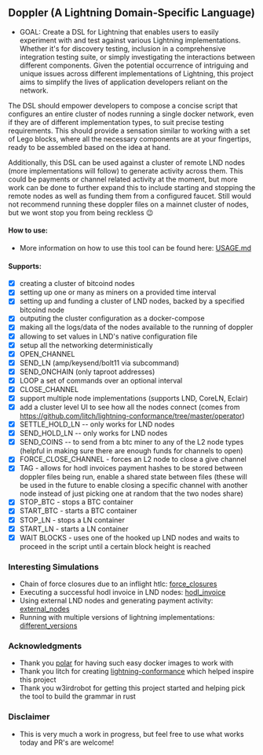## Doppler (A Lightning Domain-Specific Language)

- GOAL: Create a DSL for Lightning that enables users to easily experiment with and test against various Lightning implementations. Whether it's for discovery testing, inclusion in a comprehensive integration testing suite, or simply investigating the interactions between different components. Given the potential occurrence of intriguing and unique issues across different implementations of Lightning, this project aims to simplify the lives of application developers reliant on the network.

The DSL should empower developers to compose a concise script that configures an entire cluster of nodes running a single docker network, even if they are of different implementation types, to suit precise testing requirements. This should provide a sensation similar to working with a set of Lego blocks, where all the necessary components are at your fingertips, ready to be assembled based on the idea at hand.

Additionally, this DSL can be used against a cluster of remote LND nodes (more implementations will follow) to generate activity across them. This could be payments or channel related activity at the moment, but more work can be done to further expand this to include starting and stopping the remote nodes as well as funding them from a configured faucet. Still would not recommend running these doppler files on a mainnet cluster of nodes, but we wont stop you from being reckless :wink:

#### How to use:
- More information on how to use this tool can be found here: [USAGE.md](./docs/USAGE.md)

#### Supports:
- [x] creating a cluster of bitcoind nodes
- [x] setting up one or many as miners on a provided time interval
- [x] setting up and funding a cluster of LND nodes, backed by a specified bitcoind node
- [x] outputing the cluster configuration as a docker-compose
- [x] making all the logs/data of the nodes available to the running of doppler
- [x] allowing to set values in LND's native configuration file
- [x] setup all the networking deterministically
- [x] OPEN_CHANNEL
- [x] SEND_LN (amp/keysend/bolt11 via subcommand)
- [x] SEND_ONCHAIN (only taproot addresses)
- [x] LOOP a set of commands over an optional interval
- [x] CLOSE_CHANNEL
- [X] support multiple node implementations (supports LND, CoreLN, Eclair)
- [x] add a cluster level UI to see how all the nodes connect (comes from https://github.com/litch/lightning-conformance/tree/master/operator)
- [x] SETTLE_HOLD_LN -- only works for LND nodes 
- [x] SEND_HOLD_LN -- only works for LND nodes
- [x] SEND_COINS --  to send from a btc miner to any of the L2 node types (helpful in making sure there are enough funds for channels to open)
- [x] FORCE_CLOSE_CHANNEL - forces an L2 node to close a give channel
- [x] TAG - allows for hodl invoices payment hashes to be stored between doppler files being run, enable a shared state between files (these will be used in the future to enable closing a specific channel with another node instead of just picking one at random that the two nodes share)
- [x] STOP_BTC - stops a BTC container
- [x] START_BTC - starts a BTC container
- [x] STOP_LN - stops a LN container
- [x] START_LN - starts a LN container
- [x] WAIT BLOCKS - uses one of the hooked up LND nodes and waits to proceed in the script until a certain block height is reached

### Interesting Simulations
- Chain of force closures due to an inflight htlc: [force_closures](./doppler_files/force_close/README.md)
- Executing a successful hodl invoice in LND nodes: [hodl_invoice](./doppler_files/hold_invoices/README.md)
- Using external LND nodes and generating payment activity: [external_nodes](./doppler_files/external_nodes/README.md)
- Running with multiple versions of lightning implementations: [different_versions](./doppler_files/different_images/different_images.doppler)

### Acknowledgments
* Thank you [polar](https://github.com/jamaljsr/polar) for having such easy docker images to work with
* Thank you litch for creating [lightning-conformance](https://github.com/litch/lightning-conformance) which helped inspire this project
* Thank you w3irdrobot for getting this project started and helping pick the tool to build the grammar in rust

### Disclaimer
* This is very much a work in progress, but feel free to use what works today and PR's are welcome!
